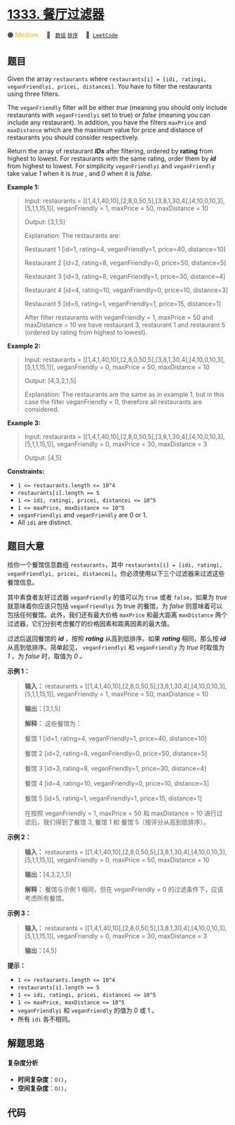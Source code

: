 # [1333. 餐厅过滤器](https://leetcode.com/problems/filter-restaurants-by-vegan-friendly-price-and-distance)

🟠 <font color=#ffb800>Medium</font>&emsp; 🔖&ensp; [`数组`](/leetcode/outline/tag/array.md) [`排序`](/leetcode/outline/tag/sorting.md)&emsp; 🔗&ensp;[`LeetCode`](https://leetcode.com/problems/filter-restaurants-by-vegan-friendly-price-and-distance)


## 题目

Given the array `restaurants` where  `restaurants[i] = [idi, ratingi,
veganFriendlyi, pricei, distancei]`. You have to filter the restaurants using
three filters.

The `veganFriendly` filter will be either _true_ (meaning you should only
include restaurants with `veganFriendlyi` set to true) or _false_  (meaning
you can include any restaurant). In addition, you have the filters `maxPrice`
and `maxDistance` which are the maximum value for price and distance of
restaurants you should consider respectively.

Return the array of restaurant _**IDs**_ after filtering, ordered by
**rating** from highest to lowest. For restaurants with the same rating, order
them by _**id**_ from highest to lowest. For simplicity `veganFriendlyi` and
`veganFriendly` take value _1_ when it is _true_ , and _0_ when it is _false_.



**Example 1:**

> Input: restaurants = [[1,4,1,40,10],[2,8,0,50,5],[3,8,1,30,4],[4,10,0,10,3],[5,1,1,15,1]], veganFriendly = 1, maxPrice = 50, maxDistance = 10
> 
> Output: [3,1,5] 
> 
> Explanation: The restaurants are:
> 
> Restaurant 1 [id=1, rating=4, veganFriendly=1, price=40, distance=10]
> 
> Restaurant 2 [id=2, rating=8, veganFriendly=0, price=50, distance=5]
> 
> Restaurant 3 [id=3, rating=8, veganFriendly=1, price=30, distance=4]
> 
> Restaurant 4 [id=4, rating=10, veganFriendly=0, price=10, distance=3]
> 
> Restaurant 5 [id=5, rating=1, veganFriendly=1, price=15, distance=1] 
> 
> After filter restaurants with veganFriendly = 1, maxPrice = 50 and maxDistance = 10 we have restaurant 3, restaurant 1 and restaurant 5 (ordered by rating from highest to lowest). 

**Example 2:**

> Input: restaurants = [[1,4,1,40,10],[2,8,0,50,5],[3,8,1,30,4],[4,10,0,10,3],[5,1,1,15,1]], veganFriendly = 0, maxPrice = 50, maxDistance = 10
> 
> Output: [4,3,2,1,5]
> 
> Explanation: The restaurants are the same as in example 1, but in this case the filter veganFriendly = 0, therefore all restaurants are considered.

**Example 3:**

> Input: restaurants = [[1,4,1,40,10],[2,8,0,50,5],[3,8,1,30,4],[4,10,0,10,3],[5,1,1,15,1]], veganFriendly = 0, maxPrice = 30, maxDistance = 3
> 
> Output: [4,5]

**Constraints:**

  * `1 <= restaurants.length <= 10^4`
  * `restaurants[i].length == 5`
  * `1 <= idi, ratingi, pricei, distancei <= 10^5`
  * `1 <= maxPrice, maxDistance <= 10^5`
  * `veganFriendlyi` and `veganFriendly` are 0 or 1.
  * All `idi` are distinct.


## 题目大意

给你一个餐馆信息数组 `restaurants`，其中  `restaurants[i] = [idi, ratingi, veganFriendlyi,
pricei, distancei]`。你必须使用以下三个过滤器来过滤这些餐馆信息。

其中素食者友好过滤器 `veganFriendly` 的值可以为 `true` 或者 `false`，如果为 _true_  就意味着你应该只包括
`veganFriendlyi` 为 true 的餐馆，为 _false_  则意味着可以包括任何餐馆。此外，我们还有最大价格 `maxPrice`
和最大距离 `maxDistance` 两个过滤器，它们分别考虑餐厅的价格因素和距离因素的最大值。

过滤后返回餐馆的 **_id_** ，按照 _**rating**_  从高到低排序。如果 _**rating**_ 相同，那么按 _**id**_
从高到低排序。简单起见， `veganFriendlyi` 和 `veganFriendly` 为 _true_  时取值为 _1_ ，为 _false_
时，取值为 _0 。_



**示例 1：**

> 
> 
> 
> 
> 
> **输入：** restaurants = [[1,4,1,40,10],[2,8,0,50,5],[3,8,1,30,4],[4,10,0,10,3],[5,1,1,15,1]], veganFriendly = 1, maxPrice = 50, maxDistance = 10
> 
> **输出：**[3,1,5] 
> 
> **解释：** 这些餐馆为：
> 
> 餐馆 1 [id=1, rating=4, veganFriendly=1, price=40, distance=10]
> 
> 餐馆 2 [id=2, rating=8, veganFriendly=0, price=50, distance=5]
> 
> 餐馆 3 [id=3, rating=8, veganFriendly=1, price=30, distance=4]
> 
> 餐馆 4 [id=4, rating=10, veganFriendly=0, price=10, distance=3]
> 
> 餐馆 5 [id=5, rating=1, veganFriendly=1, price=15, distance=1] 
> 
> 在按照 veganFriendly = 1, maxPrice = 50 和 maxDistance = 10 进行过滤后，我们得到了餐馆 3, 餐馆 1 和 餐馆 5（按评分从高到低排序）。 
> 
> 

**示例 2：**

> 
> 
> 
> 
> 
> **输入：** restaurants = [[1,4,1,40,10],[2,8,0,50,5],[3,8,1,30,4],[4,10,0,10,3],[5,1,1,15,1]], veganFriendly = 0, maxPrice = 50, maxDistance = 10
> 
> **输出：**[4,3,2,1,5]
> 
> **解释：** 餐馆与示例 1 相同，但在 veganFriendly = 0 的过滤条件下，应该考虑所有餐馆。
> 
> 

**示例 3：**

> 
> 
> 
> 
> 
> **输入：** restaurants = [[1,4,1,40,10],[2,8,0,50,5],[3,8,1,30,4],[4,10,0,10,3],[5,1,1,15,1]], veganFriendly = 0, maxPrice = 30, maxDistance = 3
> 
> **输出：**[4,5]
> 
> 



**提示：**

  * `1 <= restaurants.length <= 10^4`
  * `restaurants[i].length == 5`
  * `1 <= idi, ratingi, pricei, distancei <= 10^5`
  * `1 <= maxPrice, maxDistance <= 10^5`
  * `veganFriendlyi` 和 `veganFriendly` 的值为 0 或 1 。
  * 所有 `idi` 各不相同。


## 解题思路

#### 复杂度分析

- **时间复杂度**：`O()`，
- **空间复杂度**：`O()`，

## 代码

```javascript

```